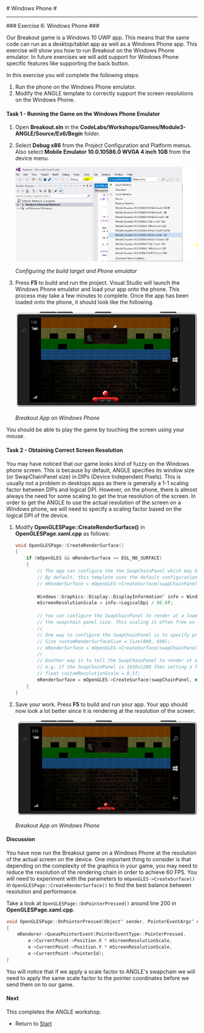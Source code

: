 ﻿<a name="HOLTop" />
# Windows Phone #

---


<a name="Exercise6" />
### Exercise 6: Windows Phone ###

Our Breakout game is a Windows 10 UWP app. This means that the same code can run as a desktop/tablet app as well as a Windows Phone app. This exercise will show you how to run Breakout on the Windows Phone emulator. In future exercises we will add support for Windows Phone specific features like supporting the back button.

In this exercise you will complete the following steps:

1. Run the phone on the Windows Phone emulator.
1. Modify the ANGLE template to correctly support the screen resolutions on the Windows Phone.

#### Task 1 - Running the Game on the Windows Phone Emulator ####

1. Open **Breakout.sln** in the **CodeLabs/Workshops/Games/Module3-ANGLE/Source/Ex6/Begin** folder.  

1. Select **Debug x86** from the Project Configuration and Platform menus. Also select **Mobile Emulator 10.0.10586.0 WVGA 4 inch 1GB** from the device menu.

	![Configuring the build target](../../Images/ex6-select-phone-emulator.png?raw=true "Configuring the build target")

	_Configuring the build target and Phone emulator_

1. Press **F5** to build and run the project. Visual Studio will launch the Windows Phone emulator and load your app onto the phone. This process may take a few minutes to complete. Once the app has been loaded onto the phone, it should look like the following.

	![Breakout App on Windows Phone_](../../Images/ex6-phone-wvga-4-inch.png?raw=true "Breakout App on Windows Phone_")

	_Breakout App on Windows Phone_

You should be able to play the game by touching the screen using your mouse.

#### Task 2 - Obtaining Correct Screen Resolution ####

You may have noticed that our game looks kind of fuzzy on the Windows phone screen. This is because by default, ANGLE specifies its window size (or SwapChainPanel size) in DIPs (Device Independent Pixels). This is usually not a problem in desktops apps as there is generally a 1-1 scaling factor between DIPs and logical DPI. However, on the phone, there is almost always the need for some scaling to get the true resolution of the screen. In order to get the ANGLE to use the actual resolution of the screen on a Windows phone, we will need to specify a scaling factor based on the logical DPI of the device.

1. Modify **OpenGLESPage::CreateRenderSurface()** in **OpenGLESPage.xaml.cpp** as follows:

    ````C++
    void OpenGLESPage::CreateRenderSurface()
    {
        if (mOpenGLES && mRenderSurface == EGL_NO_SURFACE)
        {
            // The app can configure the the SwapChainPanel which may boost performance.
            // By default, this template uses the default configuration.
            // mRenderSurface = mOpenGLES->CreateSurface(swapChainPanel, nullptr, nullptr);

            Windows::Graphics::Display::DisplayInformation^ info = Windows::Graphics::Display::DisplayInformation::GetForCurrentView();
            mScreenResolutionScale = info->LogicalDpi / 96.0f;

            // You can configure the SwapChainPanel to render at a lower resolution and be scaled up to
            // the swapchain panel size. This scaling is often free on mobile hardware.
            //
            // One way to configure the SwapChainPanel is to specify precisely which resolution it should render at.
            // Size customRenderSurfaceSize = Size(800, 600);
            // mRenderSurface = mOpenGLES->CreateSurface(swapChainPanel, &customRenderSurfaceSize, nullptr);
            //
            // Another way is to tell the SwapChainPanel to render at a certain scale factor compared to its size.
            // e.g. if the SwapChainPanel is 1920x1280 then setting a factor of 0.5f will make the app render at 960x640
            // float customResolutionScale = 0.5f;
            mRenderSurface = mOpenGLES->CreateSurface(swapChainPanel, nullptr, &mScreenResolutionScale);
        }
    }
    ````

1. Save your work. Press **F5** to build and run your app. Your app should now look a lot better since it is rendering at the resolution of the screen.

	![Breakout App on Windows Phone_](../../Images/ex6-phone-correct-resolution.png?raw=true "Breakout App on Windows Phone_")

	_Breakout App on Windows Phone_

#### Discussion ####

You have now run the Breakout game on a Windows Phone at the resolution of the actual screen on the device. One important thing to consider is that depending on the complexity of the graphics in your game, you may need to reduce the resolution of the rendering chain in order to achieve 60 FPS. You will need to experiment with the parameters to `mOpenGLES->CreateSurface()` in `OpenGLESPage::CreateRenderSurface()` to find the best balance between resolution and performance.

Take a look at `OpenGLESPage::OnPointerPressed()` around line 200 in **OpenGLESPage.xaml.cpp**.

````C++
void OpenGLESPage::OnPointerPressed(Object^ sender, PointerEventArgs^ e)
{
	mRenderer->QueuePointerEvent(PointerEventType::PointerPressed,
		e->CurrentPoint->Position.X * mScreenResolutionScale,
		e->CurrentPoint->Position.Y * mScreenResolutionScale,
		e->CurrentPoint->PointerId);
}
````

You will notice that if we apply a scale factor to ANGLE's swapchain we will need to apply the same scale factor to the pointer coordinates before we send them on to our game.


#### Next ####

This completes the ANGLE workshop.

- Return to [Start](../../README.md)
